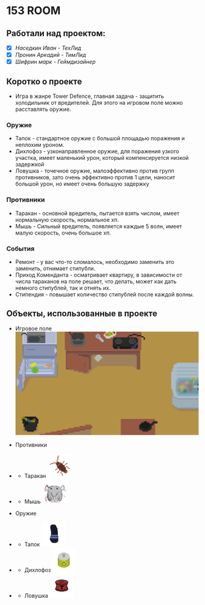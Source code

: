 # 153 ROOM
## Работали над проектом:
* [x] *Наседкин Иван - ТехЛид*
* [x] *Пронин Аркадий - ТимЛид*
* [x] *Шифрин марк - Геймдизайнер*
## Коротко о проекте
* Игра в жанре Tower Defence, главная задача - защитить холодильник от вредителей. Для этого на игровом поле можно расставлять оружие.
### Оружие 
* Тапок - стандартное оружие с большой площадью поражения и неплохим уроном.
* Дихлофоз - узконаправленное оружие, для поражения узкого участка, имеет маленький урон, который компенсируется низкой задержкой
* Ловушка - точечное оружие, малоэффективно против групп противников, зато очень эффективно против 1 цели, наносит большой урон, но имеет очень большую задержку
### Противники
* Таракан - основной вредитель, пытается взять числом, имеет нормальную скорость, нормальное хп.
* Мышь - Сильный вредитель, появляется каждые 5 волн, имеет малую скорость, очень большое хп.
### События
* Ремонт - у вас что-то сломалось, необходимо заменить это заменить, отнимает стипубли.
* Приход Коменданта - осматривает квартиру, в зависимости от числа тараканов на поле решает, что делать, может как дать немного стипублей, так и отнять их.
* Стипендия - повышает количество стипублей после каждой волны.

## Объекты, использованные в проекте
* Игровое поле ![](PNG/main_field_px_updated.png)

* Противники
* * Таракан ![](PNG/cockroach_px.png)
* * Мышь ![](PNG/mouse_up.png)
* Оружие
* * Тапок ![](PNG/slapper_px.png)
* * Дихлофоз ![](PNG/dichlorvos_down.png)
* * Ловушка ![](PNG/trap_px.png)
